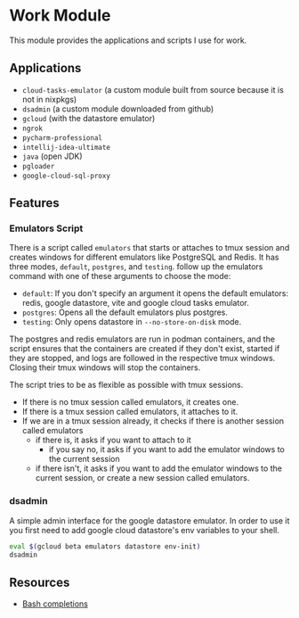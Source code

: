 # Work Module
This module provides the applications and scripts I use for work.

## Applications
- `cloud-tasks-emulator` (a custom module built from source because it is not in nixpkgs)
- `dsadmin` (a custom module downloaded from github)
- `gcloud` (with the datastore emulator)
- `ngrok`
- `pycharm-professional`
- `intellij-idea-ultimate`
- `java` (open JDK)
- `pgloader`
- `google-cloud-sql-proxy`

## Features

### Emulators Script
There is a script called `emulators` that starts or attaches to tmux session and creates windows for different emulators like PostgreSQL and Redis. It has three modes, `default`, `postgres`, and `testing`. follow up the emulators command with one of these arguments to choose the mode:
- `default`: If you don't specify an argument it opens the default emulators: redis, google datastore, vite and google cloud tasks emulator.
- `postgres`: Opens all the default emulators plus postgres.
- `testing`: Only opens datastore in `--no-store-on-disk` mode.

The postgres and redis emulators are run in podman containers, and the script ensures that the containers are created if they don't exist, started if they are stopped, and logs are followed in the respective tmux windows. Closing their tmux windows will stop the containers.

The script tries to be as flexible as possible with tmux sessions.
- If there is no tmux session called emulators, it creates one.
- If there is a tmux session called emulators, it attaches to it.
- If we are in a tmux session already, it checks if there is another session called emulators
	- if there is, it asks if you want to attach to it
		- if you say no, it asks if you want to add the emulator windows to the current session
	- if there isn't, it asks if you want to add the emulator windows to the current session, or create a new session called emulators.

### dsadmin
A simple admin interface for the google datastore emulator. In order to use it you first need to add google cloud datastore's env variables to your shell.
```bash
eval $(gcloud beta emulators datastore env-init)
dsadmin
```

## Resources
- [Bash completions](https://opensource.com/article/18/3/creating-bash-completion-script)